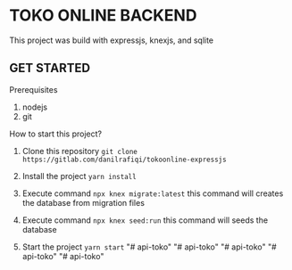 # TOKO ONLINE BACKEND

This project was build with expressjs, knexjs, and sqlite

## GET STARTED

Prerequisites

1. nodejs
2. git

How to start this project?

1. Clone this repository `git clone https://gitlab.com/danilrafiqi/tokoonline-expressjs`

2. Install the project `yarn install`

3. Execute command `npx knex migrate:latest` this command will creates the database from migration files

4. Execute command `npx knex seed:run` this command will seeds the database

5. Start the project `yarn start`
"# api-toko" 
"# api-toko" 
"# api-toko" 
"# api-toko" 
"# api-toko" 
